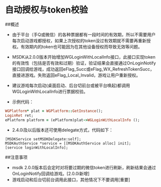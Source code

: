 自动授权与token校验
===
##概述
 - 由于平台（手Q或微信）的各种票据都有一段时间的有效期，所以不需要用户每次启动游戏都授权，如果上次授权的token没过有效期就不需要再重新授权。有效期内的token也可能因为在其他设备授权而导致无效等问题。
 - MSDK从2.0.0版本开始增加WGLoginWithLocalInfo接口，此接口实现token的有效性（包括是否有效和过期）验证，验证结果会直接通过OnLoginNotify接口回调给游戏，成功返回eFlag_Succ或eFlag_WX_RefreshTokenSucc，直接进游戏。失败返回eFlag_Local_Invalid，游戏让用户重新授权。
- 建议游戏每次启动(桌面启动、后台切前台或被平台唤起)都调用WGLoginWithLocalInfo进行票据校验。

- 示例代码：
```ruby
WGPlatform* plat = WGPlatform::GetInstance();
LoginRet ret;
ePlatform platform = (ePlatform)plat->WGLoginWithLocalInfo ();
```

- 2.4.0i及以后版本还可使用delegate方式，代码如下：
```
[MSDKService setMSDKDelegate:self];
MSDKAuthService *service = [[MSDKAuthService alloc] init];
[service loginWithLocalInfo];
```

##注意事项
 - msdk 2.0.0版本后会定时对将要过期的微信token进行刷新，刷新结果会通过OnLoginNotify回调给游戏。[2.0.0i新增]
 - 游戏启动和后台切前台调用此接口，其他情况下不要调用[重要]